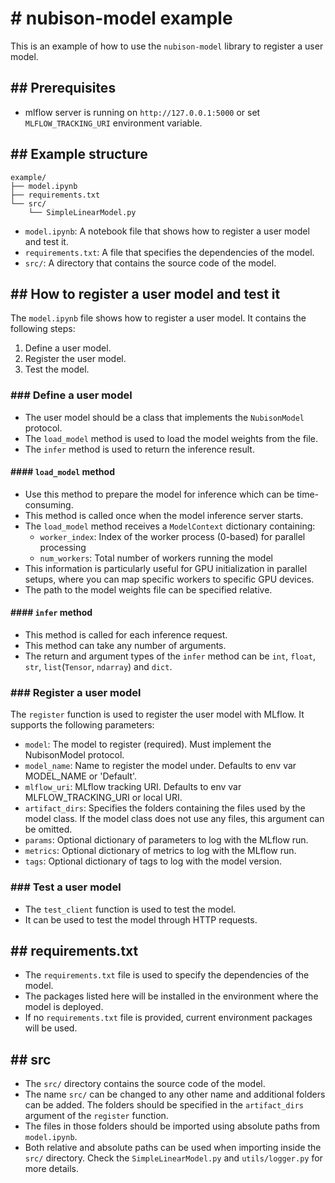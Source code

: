 # # nubison-model example

This is an example of how to use the `nubison-model` library to register a user model.

## ## Prerequisites

- mlflow server is running on `http://127.0.0.1:5000` or set `MLFLOW_TRACKING_URI` environment variable.

## ## Example structure

```
example/
├── model.ipynb
├── requirements.txt
└── src/
    └── SimpleLinearModel.py
```

- `model.ipynb`: A notebook file that shows how to register a user model and test it.
- `requirements.txt`: A file that specifies the dependencies of the model.
- `src/`: A directory that contains the source code of the model.

## ## How to register a user model and test it

The `model.ipynb` file shows how to register a user model. It contains the following steps:

1. Define a user model.
2. Register the user model.
3. Test the model.

### ### Define a user model

- The user model should be a class that implements the `NubisonModel` protocol.
- The `load_model` method is used to load the model weights from the file.
- The `infer` method is used to return the inference result.

#### #### `load_model` method

- Use this method to prepare the model for inference which can be time-consuming.
- This method is called once when the model inference server starts.
- The `load_model` method receives a `ModelContext` dictionary containing:
  - `worker_index`: Index of the worker process (0-based) for parallel processing
  - `num_workers`: Total number of workers running the model
- This information is particularly useful for GPU initialization in parallel setups, where you can map specific workers to specific GPU devices.
- The path to the model weights file can be specified relative.

#### #### `infer` method

- This method is called for each inference request.
- This method can take any number of arguments.
- The return and argument types of the `infer` method can be `int`, `float`, `str`, `list`(`Tensor`, `ndarray`) and `dict`.

### ### Register a user model

The `register` function is used to register the user model with MLflow. It supports the following parameters:

- `model`: The model to register (required). Must implement the NubisonModel protocol.
- `model_name`: Name to register the model under. Defaults to env var MODEL_NAME or 'Default'.
- `mlflow_uri`: MLflow tracking URI. Defaults to env var MLFLOW_TRACKING_URI or local URI.
- `artifact_dirs`: Specifies the folders containing the files used by the model class.
  If the model class does not use any files, this argument can be omitted.
- `params`: Optional dictionary of parameters to log with the MLflow run.
- `metrics`: Optional dictionary of metrics to log with the MLflow run.
- `tags`: Optional dictionary of tags to log with the model version.

### ### Test a user model

- The `test_client` function is used to test the model.
- It can be used to test the model through HTTP requests.

## ## requirements.txt

- The `requirements.txt` file is used to specify the dependencies of the model.
- The packages listed here will be installed in the environment where the model is deployed.
- If no `requirements.txt` file is provided, current environment packages will be used.

## ## src

- The `src/` directory contains the source code of the model.
- The name `src/` can be changed to any other name and additional folders can be added. The folders should be specified in the `artifact_dirs` argument of the `register` function.
- The files in those folders should be imported using absolute paths from `model.ipynb`.
- Both relative and absolute paths can be used when importing inside the `src/` directory. Check the `SimpleLinearModel.py` and `utils/logger.py` for more details.
